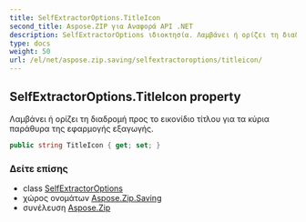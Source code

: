 ```yaml
---
title: SelfExtractorOptions.TitleIcon
second_title: Aspose.ZIP για Αναφορά API .NET
description: SelfExtractorOptions ιδιοκτησία. Λαμβάνει ή ορίζει τη διαδρομή προς το εικονίδιο τίτλου για τα κύρια παράθυρα της εφαρμογής εξαγωγής.
type: docs
weight: 50
url: /el/net/aspose.zip.saving/selfextractoroptions/titleicon/
---
```

## SelfExtractorOptions.TitleIcon property

Λαμβάνει ή ορίζει τη διαδρομή προς το εικονίδιο τίτλου για τα κύρια παράθυρα της εφαρμογής εξαγωγής.

```csharp
public string TitleIcon { get; set; }
```

### Δείτε επίσης

* class [SelfExtractorOptions](../)
* χώρος ονομάτων [Aspose.Zip.Saving](../../selfextractoroptions/)
* συνέλευση [Aspose.Zip](../../../)


